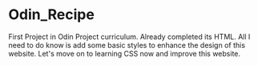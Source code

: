 # Odin_Recipe
First Project in Odin Project curriculum.
Already completed its HTML. All I need to do know is add some basic styles to enhance the design of this website.
Let's move on to learning CSS now and improve this website.
